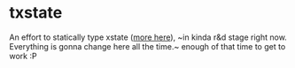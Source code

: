 # txstate

An effort to statically type xstate ([more here](https://twitter.com/devanshj__/status/1297939517853196288)), ~in kinda r&d stage right now. Everything is gonna change here all the time.~ enough of that time to get to work :P
